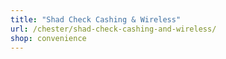 ```yaml
---
title: "Shad Check Cashing & Wireless"
url: /chester/shad-check-cashing-and-wireless/
shop: convenience
---
```

